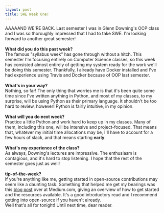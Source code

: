 ```yaml
---
layout: post
title: SWE Week One!
---
```


AAAAAND WE'RE BACK.
Last semester I was in Glenn Downing's OOP class and I was so thoroughly impressed that I had to take SWE. I'm looking forward to another great semester!<br>
<br><b>What did you do this past week?</b><br>
The famous "syllabus week" has gone through without a hitch. This semester I'm focusing entirely on Computer Science classes, so this week has consisted almost entirely of getting my system ready for the work we'll be doing this semester. Thankfully, I already have Docker installed and I've had experience using Travis and Docker because of OOP last semester.<br>
<br><b>What's in your way?</b><br>
Nothing, so far! The only thing that worries me is that it's been quite some time since I've written anything in Python, and most of my classes, to my surprise, will be using Python as their primary language. It shouldn't be too hard to review, however! Python is fairly intuitive, in my opinion.<br>
<br><b>What will you do next week?</b><br>
Practice a little Python and work hard to keep up in my classes. Many of them, including this one, will be intensive and project-focused. That means that, whatever my initial time allocations may be, I'll have to account for a few hours of slack, and that means starting <b>early</b>.<br>
<br><b>What's my experience of the class?</b><br>
As always, Downing's lectures are impressive. The enthusiasm is contagious, and it's hard to stop listening. I hope that the rest of the semester goes just as well!<br>
<br><b>tip-of-the-week?</b><br>
If you're anything like me, getting started in open-source contributions may seem like a daunting task. Something that helped me get my bearings was this <a href="https://medium.com/clarifai-champions/99-pr-oblems-a-beginners-guide-to-open-source-abc1b867385a#.4gzaewt15">blog post</a> over at Medium.com, giving an overview of how to get started and the resources available. It's a good introductory read and I recommend getting into open-source if you haven't already.<br>
Well that's all for tonight!
Until next time, dear reader.
